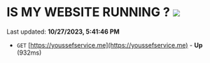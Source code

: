 # IS MY WEBSITE RUNNING ? [![](https://img.shields.io/static/v1?label=Sponsor&message=%E2%9D%A4&logo=GitHub&color=%23fe8e86)](https://github.com/sponsors/<username>)

Last updated: **10/27/2023, 5:41:46 PM**

- `GET` [https://youssefservice.me](https://youssefservice.me) - **Up** (932ms)
